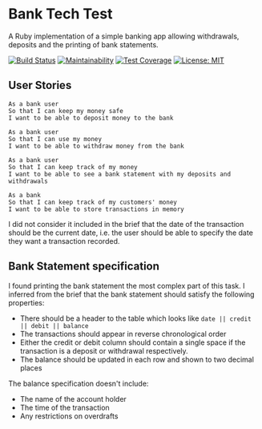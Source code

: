 # Bank Tech Test
A Ruby implementation of a simple banking app allowing withdrawals, deposits and the printing of bank statements.

[![Build Status](https://travis-ci.com/camjw/Bank-Tech-Test.svg?branch=master)](https://travis-ci.com/camjw/Bank-Tech-Test)
[![Maintainability](https://api.codeclimate.com/v1/badges/4ce38758cc63ae42e104/maintainability)](https://codeclimate.com/github/camjw/Bank-Tech-Test/maintainability)
[![Test Coverage](https://api.codeclimate.com/v1/badges/4ce38758cc63ae42e104/test_coverage)](https://codeclimate.com/github/camjw/Bank-Tech-Test/test_coverage)
[![License: MIT](https://img.shields.io/badge/License-MIT-yellow.svg)](https://opensource.org/licenses/MIT)

## User Stories

```
As a bank user
So that I can keep my money safe
I want to be able to deposit money to the bank

As a bank user
So that I can use my money
I want to be able to withdraw money from the bank

As a bank user
So that I can keep track of my money
I want to be able to see a bank statement with my deposits and withdrawals

As a bank
So that I can keep track of my customers' money
I want to be able to store transactions in memory
```

I did not consider it included in the brief that the date of the transaction should be the current date, i.e. the user should be able to specify the date they want a transaction recorded.

## Bank Statement specification

I found printing the bank statement the most complex part of this task. I inferred from the brief that the bank statement should satisfy the following properties:
- There should be a header to the table which looks like `date || credit || debit || balance`
- The transactions should appear in reverse chronological order
- Either the credit or debit column should contain a single space if the transaction is a deposit or withdrawal respectively.
- The balance should be updated in each row and shown to two decimal places

The balance specification doesn't include:
 - The name of the account holder
 - The time of the transaction
 - Any restrictions on overdrafts
